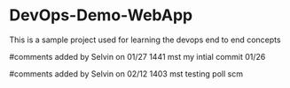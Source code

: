 # DevOps-Demo-WebApp
This is a sample project used for learning the devops end to end concepts

#comments added by Selvin on 01/27 1441 mst
my intial commit 01/26

#comments added by Selvin on 02/12 1403 mst
testing poll scm
